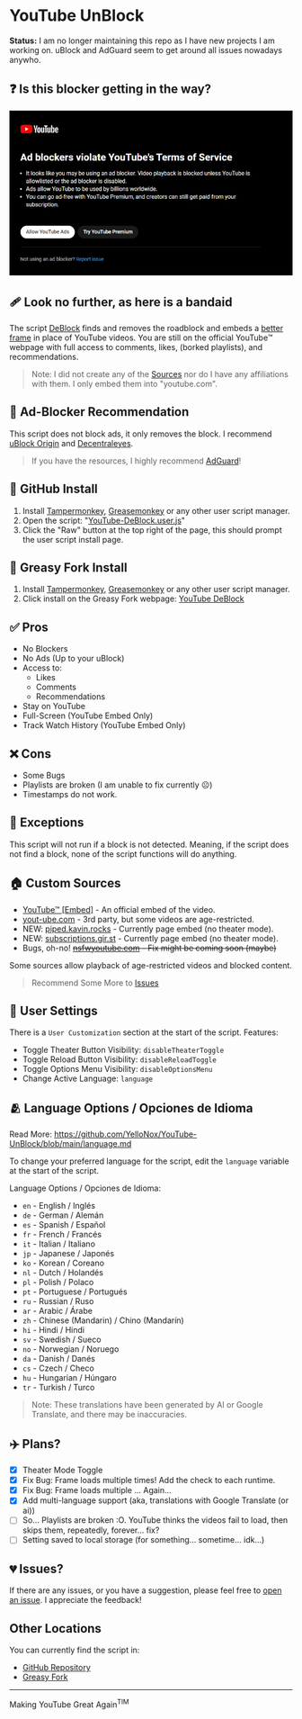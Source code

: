 # YouTube UnBlock

**Status:** I am no longer maintaining this repo as I have new projects I am working on. uBlock and AdGuard seem to get around all issues nowadays anywho.

## ❓ Is this blocker getting in the way?

![a rat](/img/YouTube-ad-blocker-not-experiment-dark.png)

## 🩹 Look no further, as here is a bandaid

The script [DeBlock](/YouTube-DeBlock.user.js) finds and removes the roadblock and embeds a [better frame](#custom-sources) in place of YouTube videos. You are still on the official YouTube™️ webpage with full access to comments, likes, (borked playlists), and recommendations.

> Note: I did not create any of the [Sources](#custom-sources) nor do I have any affiliations with them. I only embed them into "youtube.com".

## 🚫 Ad-Blocker Recommendation

This script does not block ads, it only removes the block. I recommend [uBlock Origin](https://github.com/gorhill/uBlock) and [Decentraleyes](https://chrome.google.com/webstore/detail/decentraleyes/ldpochfccmkkmhdbclfhpagapcfdljkj).

> If you have the resources, I highly recommend [AdGuard](https://www.adguard.com/en/)!

## 📂 GitHub Install

1. Install [Tampermonkey](https://www.tampermonkey.net/), [Greasemonkey](https://addons.mozilla.org/en-US/firefox/addon/greasemonkey/) or any other user script manager.
2. Open the script: "[YouTube-DeBlock.user.js](/YouTube-DeBlock.user.js)"
3. Click the "Raw" button at the top right of the page, this should prompt the user script install page.

## 🍴 Greasy Fork Install

1. Install [Tampermonkey](https://www.tampermonkey.net/), [Greasemonkey](https://addons.mozilla.org/en-US/firefox/addon/greasemonkey/) or any other user script manager.
2. Click install on the Greasy Fork webpage: [YouTube DeBlock](https://greasyfork.org/en/scripts/477098-youtube-deblock)

## ✅ Pros

-   No Blockers
-   No Ads (Up to your uBlock)
-   Access to:
    -   Likes
    -   Comments
    -   Recommendations
-   Stay on YouTube
-   Full-Screen (YouTube Embed Only)
-   Track Watch History (YouTube Embed Only)

## ❌ Cons

-   Some Bugs
-   Playlists are broken (I am unable to fix currently ☹️)
-   Timestamps do not work.

## 🥫 Exceptions

This script will not run if a block is not detected. Meaning, if the script does not find a block, none of the script functions will do anything.

## 🏠 Custom Sources

-   [YouTube™ [Embed]](https://yout-ube.com) - An official embed of the video.
-   [yout-ube.com](https://yout-ube.com) - 3rd party, but some videos are age-restricted.
-   NEW: [piped.kavin.rocks](piped.kavin.rocks) - Currently page embed (no theater mode).
-   NEW: [subscriptions.gir.st](subscriptions.gir.st) - Currently page embed (no theater mode).
-   Bugs, oh-no! ~~[nsfwyoutube.com](https://nsfwyoutube.com) - Fix might be coming soon (maybe)~~

Some sources allow playback of age-restricted videos and blocked content.

> Recommend Some More to [Issues](https://github.com/YelloNox/YouTube-UnBlock/issues/3)

## 📐 User Settings

There is a `User Customization` section at the start of the script. Features:

-   Toggle Theater Button Visibility: `disableTheaterToggle`
-   Toggle Reload Button Visibility: `disableReloadToggle`
-   Toggle Options Menu Visibility: `disableOptionsMenu`
-   Change Active Language: `language`

## 🫂 Language Options / Opciones de Idioma

Read More: https://github.com/YelloNox/YouTube-UnBlock/blob/main/language.md

To change your preferred language for the script, edit the `language` variable at the start of the script.

Language Options / Opciones de Idioma:

-   `en` - English / Inglés
-   `de` - German / Alemán
-   `es` - Spanish / Español
-   `fr` - French / Francés
-   `it` - Italian / Italiano
-   `jp` - Japanese / Japonés
-   `ko` - Korean / Coreano
-   `nl` - Dutch / Holandés
-   `pl` - Polish / Polaco
-   `pt` - Portuguese / Portugués
-   `ru` - Russian / Ruso
-   `ar` - Arabic / Árabe
-   `zh` - Chinese (Mandarin) / Chino (Mandarín)
-   `hi` - Hindi / Hindi
-   `sv` - Swedish / Sueco
-   `no` - Norwegian / Noruego
-   `da` - Danish / Danés
-   `cs` - Czech / Checo
-   `hu` - Hungarian / Húngaro
-   `tr` - Turkish / Turco

> Note: These translations have been generated by AI or Google Translate, and there may be inaccuracies.

## ✈️ Plans?

-   [x] Theater Mode Toggle
-   [x] Fix Bug: Frame loads multiple times! Add the check to each runtime.
-   [x] Fix Bug: Frame loads multiple ... Again...
-   [x] Add multi-language support (aka, translations with Google Translate (or ai))
-   [ ] So... Playlists are broken :O. YouTube thinks the videos fail to load, then skips them, repeatedly, forever... fix?
-   [ ] Setting saved to local storage (for something... sometime... idk...)

## 💔 Issues?

If there are any issues, or you have a suggestion, please feel free to [open an issue](https://github.com/YelloNox/YouTube-UnBlock/issues). I appreciate the feedback!

## Other Locations

You can currently find the script in:

-   [GitHub Repository](https://github.com/YelloNox/YouTube-UnBlock/)
-   [Greasy Fork](https://greasyfork.org/en/scripts/477098-youtube-deblock)

---

Making YouTube Great Again<sup>TIM</sup>

